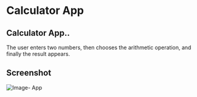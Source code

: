 # Calculator App

## Calculator App..

The user enters two numbers, then chooses the arithmetic operation, and finally the result appears.

## Screenshot 
![Image- App](https://user-images.githubusercontent.com/114902383/194171260-4e5d157a-9320-4acf-ba8a-828983f793b8.PNG)
